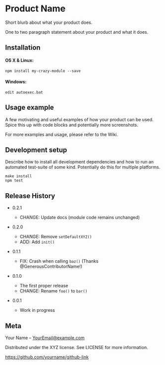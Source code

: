 # Product Name
Short blurb about what your product does.

One to two paragraph statement about your product and what it does.



## Installation
#### OS X & Linux:
```
npm install my-crazy-module --save
```
#### Windows:
```
edit autoexec.bat
```
## Usage example
A few motivating and useful examples of how your product can be used. Spice this up with code blocks and potentially more screenshots.

For more examples and usage, please refer to the Wiki.

## Development setup
Describe how to install all development dependencies and how to run an automated test-suite of some kind. Potentially do this for multiple platforms.
```
make install
npm test
```
## Release History

- 0.2.1
  - CHANGE: Update docs (module code remains unchanged)

- 0.2.0
  - CHANGE: Remove ```setDefaultXYZ()```
  - ADD: Add ```init()```

- 0.1.1
  - FIX: Crash when calling ```baz()``` (Thanks @GenerousContributorName!)

- 0.1.0
  - The first proper release
  - CHANGE: Rename ```foo()``` to ```bar()```

- 0.0.1
  - Work in progress

## Meta

Your Name – YourEmail@example.com

Distributed under the XYZ license. See LICENSE for more information.

https://github.com/yourname/github-link

